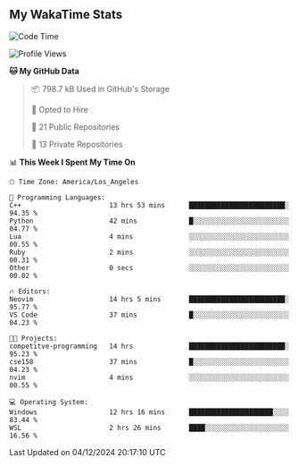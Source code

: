 ## My WakaTime Stats
<!--START_SECTION:waka-->
![Code Time](http://img.shields.io/badge/Code%20Time-183%20hrs%2057%20mins-blue)

![Profile Views](http://img.shields.io/badge/Profile%20Views-0-blue)

**🐱 My GitHub Data** 

> 📦 798.7 kB Used in GitHub's Storage 
 > 
> 💼 Opted to Hire
 > 
> 📜 21 Public Repositories 
 > 
> 🔑 13 Private Repositories 
 > 
📊 **This Week I Spent My Time On** 

```text
🕑︎ Time Zone: America/Los_Angeles

💬 Programming Languages: 
C++                      13 hrs 53 mins      ████████████████████████░   94.35 % 
Python                   42 mins             █░░░░░░░░░░░░░░░░░░░░░░░░   04.77 % 
Lua                      4 mins              ░░░░░░░░░░░░░░░░░░░░░░░░░   00.55 % 
Ruby                     2 mins              ░░░░░░░░░░░░░░░░░░░░░░░░░   00.31 % 
Other                    0 secs              ░░░░░░░░░░░░░░░░░░░░░░░░░   00.02 % 

🔥 Editors: 
Neovim                   14 hrs 5 mins       ████████████████████████░   95.77 % 
VS Code                  37 mins             █░░░░░░░░░░░░░░░░░░░░░░░░   04.23 % 

🐱‍💻 Projects: 
competitve-programming   14 hrs              ████████████████████████░   95.23 % 
cse158                   37 mins             █░░░░░░░░░░░░░░░░░░░░░░░░   04.23 % 
nvim                     4 mins              ░░░░░░░░░░░░░░░░░░░░░░░░░   00.55 % 

💻 Operating System: 
Windows                  12 hrs 16 mins      █████████████████████░░░░   83.44 % 
WSL                      2 hrs 26 mins       ████░░░░░░░░░░░░░░░░░░░░░   16.56 % 
```


 Last Updated on 04/12/2024 20:17:10 UTC
<!--END_SECTION:waka-->
